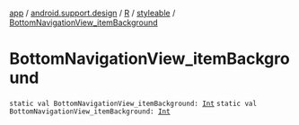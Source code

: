[app](../../../index.md) / [android.support.design](../../index.md) / [R](../index.md) / [styleable](index.md) / [BottomNavigationView_itemBackground](.)

# BottomNavigationView_itemBackground

`static val BottomNavigationView_itemBackground: `[`Int`](https://kotlinlang.org/api/latest/jvm/stdlib/kotlin/-int/index.html)
`static val BottomNavigationView_itemBackground: `[`Int`](https://kotlinlang.org/api/latest/jvm/stdlib/kotlin/-int/index.html)